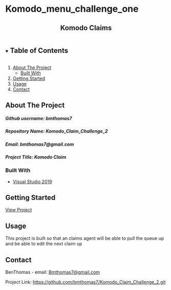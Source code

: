 # Komodo_menu_challenge_one


  <h2 align="center">Komodo Claims</h2>



<!-- TABLE OF CONTENTS -->
<details open="open">
  <summary><h2 style="display: inline-block">Table of Contents</h2></summary>
  <ol>
    <li>
      <a href="#about-the-project">About The Project</a>
      <ul>
        <li><a href="#built-with">Built With</a></li>
      </ul>
    </li>
    <li>
      <a href="#getting-started">Getting Started</a>
    </li>
    <li><a href="#usage">Usage</a></li>
    <li><a href="#contact">Contact</a></li>
  </ol>
</details>



<!-- ABOUT THE PROJECT -->
## About The Project

<h5>Github username: bmthomas7</h5>
<h5>Repository Name: Komodo_Claim_Challenge_2</h5>
<h5>Email: bmthomas7@gmail.com</h5>
<h5>Project Title: Komodo Claim</h5>
<h5></h5>

### Built With

* [Visual Studio 2019]()



<!-- GETTING STARTED -->
## Getting Started

<a href="https://github.com/bmthomas7/Komodo_Claim_Challenge_2.git">View Project</a>


<!-- USAGE EXAMPLES -->
## Usage

<p>This project is built so that an claims agent will be able to pull the queue up and be able to edit the next claim up


<!-- CONTACT -->
## Contact

BenThomas - email: Bmthomas7@gmail.com

Project Link: https://github.com/bmthomas7/Komodo_Claim_Challenge_2.git
